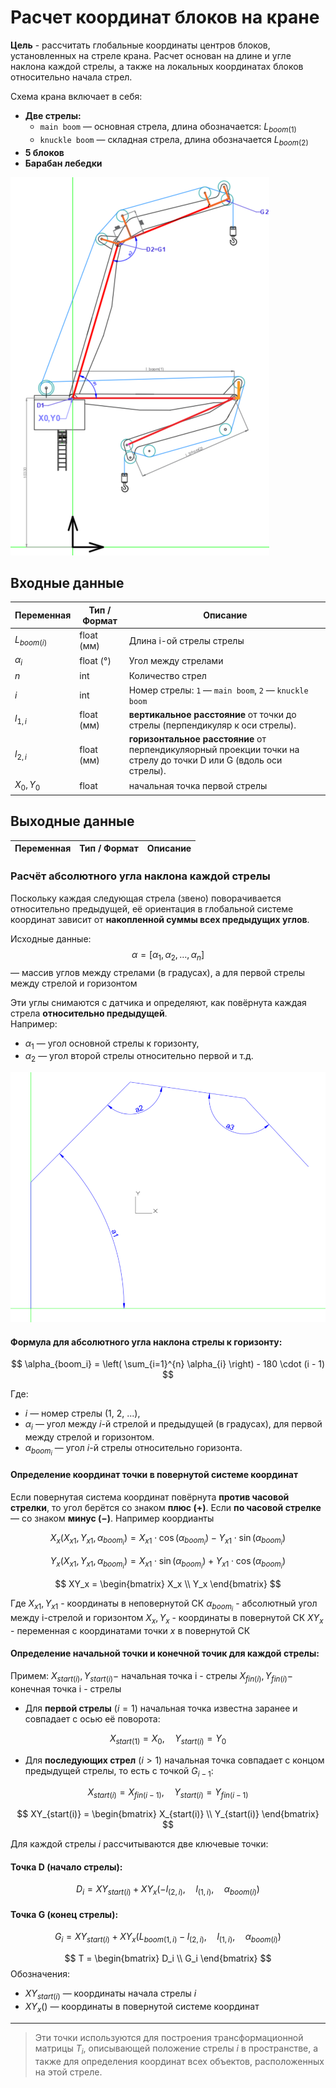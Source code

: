 # Расчет координат блоков на кране

**Цель** - рассчитать глобальные координаты центров блоков, установленных на стреле крана. Расчет основан на длине и угле наклона каждой стрелы, а также на локальных координатах блоков относительно начала стрел.

Схема крана включает в себя:

- **Две стрелы:**
  - `main boom` — основная стрела, длина обозначается: $L_{boom(1)}$
  - `knuckle boom` — складная стрела, длина обозначается $L_{boom(2)}$
- **5 блоков**
- **Барабан лебедки**

![Alt text to image](/assets/algorithm/update1.png)

## Входные данные

| Переменная         | Тип / Формат           | Описание                                                       |
|--------------------|------------------------|-----------------------------------------------------------------|
| $L_{boom(i)}$       | float (мм)             | Длина i-ой стрелы стрелы                                          |                                  |
| $\alpha_i$      | float (°)              | Угол между стрелами                    |        |            |
| $n$       |                int |         Количество стрел |     
| $i$     | int                 | Номер стрелы: `1` — `main boom`, `2` — `knuckle boom`          |
|$l_{1,i}$|float (мм)|**вертикальное расстояние** от точки до стрелы (перпендикуляр к оси стрелы).| 
|$l_{2,i}$|float (мм)|**горизонтальное расстояние** от перпендикуляорный проекции точки на стрелу до точки D или G (вдоль оси стрелы).|
|$X_0, Y_0$| float|начальная точка первой стрелы|



## Выходные данные

| Переменная  | Тип / Формат          | Описание                     |
| ----------- | --------------------- | ---------------------------- |


### Расчёт абсолютного угла наклона каждой стрелы

Поскольку каждая следующая стрела (звено) поворачивается относительно предыдущей, её ориентация в глобальной системе координат зависит от **накопленной суммы всех предыдущих углов**.

Исходные данные:  
$$ \alpha = [\alpha_1, \alpha_2, \ldots, \alpha_n] $$ — массив углов между стрелами (в градусах), а для первой стрелы между стрелой и горизонтом

Эти углы снимаются с датчика и определяют, как повёрнута каждая стрела **относительно предыдущей**.  
  Например:
  - $\alpha_1$ — угол основной стрелы к горизонту,
  - $\alpha_2$ — угол второй стрелы относительно первой и т.д.

![Alt text to image](/assets/algorithm/angles.png)

#### Формула для абсолютного угла наклона стрелы к горизонту:

$$
\alpha_{boom_i} = \left( \sum_{i=1}^{n} \alpha_{i} \right) - 180 \cdot (i - 1)
$$

Где:
- $i$ — номер стрелы (1, 2, ...),
- $\alpha_i$ — угол между $i$-й стрелой и предыдущей (в градусах), для первой между стрелой и горизонтом.
- $\alpha_{boom_i}$ — угол $i$-й стрелы относительно горизонта.

 
#### Определение координат точки в повернутой системе координат

Если повернутая система координат повёрнута **против часовой стрелки**, то угол берётся со знаком **плюс (+)**.   Если **по часовой стрелке** — со знаком **минус (−)**.
Например коордианты 

$$
X_x(X_{x1}, Y_{x1}, \alpha_{boom_i}) = X_{x1} \cdot \cos(\alpha_{boom_i}) - Y_{x1} \cdot \sin(\alpha_{boom_i})
$$

$$
Y_x(X_{x1}, Y_{x1}, \alpha_{boom_i}) = X_{x1} \cdot \sin(\alpha_{boom_i}) + Y_{x1} \cdot \cos(\alpha_{boom_i})
$$

$$
XY_x =
\begin{bmatrix}
X_x \\
Y_x
\end{bmatrix}
$$

Где 
$X_{x1}, Y_{x1}$ - координаты в неповернутой СК 
$\alpha_{boom_i}$ - абсолютный угол между i-стрелой и горизонтом
$X_x, Y_x$ - координаты в повернутой СК
$XY_x$ - переменная с координатами точки $x$ в повернутой СК 


#### Определение начальной точки и конечной точик для каждой стрелы:

Примем:
$X_{start(i)}, Y_{start(i)} -$ начальная точка i - стрелы 
$X_{fin(i)}, Y_{fin(i)} -$ конечная точка i - стрелы 

- Для **первой стрелы** ($i = 1$) начальная точка известна заранее и совпадает с осью её поворота:

$$
X_{start(1)} = X_0, \quad Y_{start(i)} = Y_0
$$

- Для **последующих стрел** ($i > 1$) начальная точка совпадает с концом предыдущей стрелы, то есть с точкой $G_{i-1}$:

$$
X_{start(i)} = X_{fin(i-1)}, \quad Y_{start(i)} = Y_{fin(i-1)}
$$

$$
XY_{start(i)} =
\begin{bmatrix}
X_{start(i)}  \\
Y_{start(i)}
\end{bmatrix}
$$ 

Для каждой стрелы $i$ рассчитываются две ключевые точки:

#### Точка **D** (начало стрелы):

$$
D_i = XY_{start(i)} + XY_x(-l_{(2, i)},\quad l_{(1, i)}, \quad\alpha_{boom(i)})
$$

#### Точка **G** (конец стрелы):

$$
G_i = XY_{start(i)} + XY_x(L_{boom(1, i)} -l_{(2, i)},\quad l_{(1,i)}, \quad \alpha_{boom(i)})
$$

$$
T =
\begin{bmatrix}
D_i  \\
G_i
\end{bmatrix}
$$
Обозначения:

- $XY_{start(i)}$ — координаты начала стрелы $i$ 
- $XY_x()$ — координаты в повернутой системе координат 
---
> Эти точки используются для построения трансформационной матрицы $T_i$, описывающей положение стрелы $i$ в пространстве, а также для определения координат всех объектов, расположенных на этой стреле.
